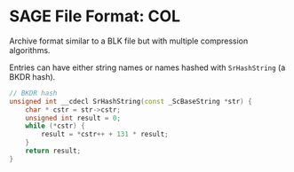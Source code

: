 # SAGE File Format: COL

Archive format similar to a BLK file but with multiple compression algorithms.

Entries can have either string names or names hashed with `SrHashString` (a BKDR hash).

```c++
// BKDR hash
unsigned int __cdecl SrHashString(const _ScBaseString *str) {
	char * cstr = str->cstr;
	unsigned int result = 0;
	while (*cstr) {
		result = *cstr++ + 131 * result;
	}
	return result;
}
```

